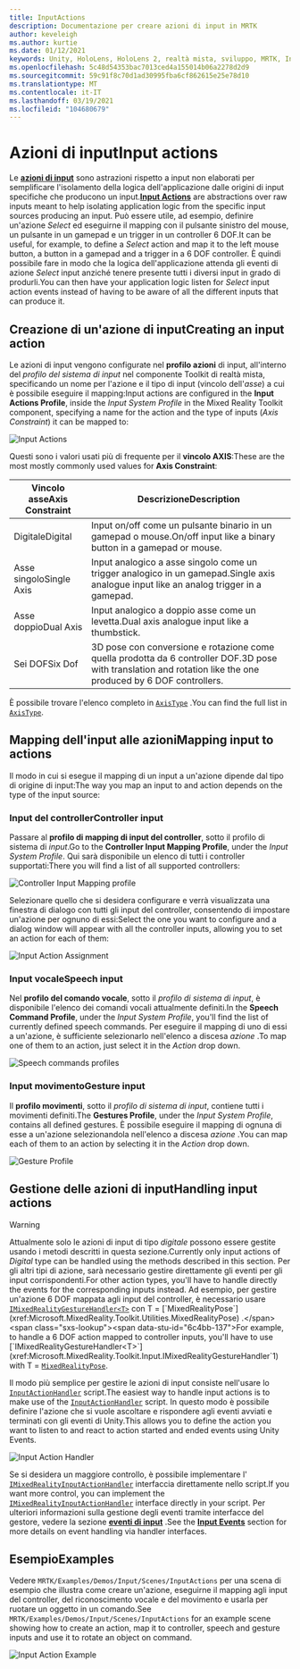 ```yaml
---
title: InputActions
description: Documentazione per creare azioni di input in MRTK
author: keveleigh
ms.author: kurtie
ms.date: 01/12/2021
keywords: Unity, HoloLens, HoloLens 2, realtà mista, sviluppo, MRTK, InputActions,
ms.openlocfilehash: 5c48d54353bac7013ced4a155014b06a2278d2d9
ms.sourcegitcommit: 59c91f8c70d1ad30995fba6cf862615e25e78d10
ms.translationtype: MT
ms.contentlocale: it-IT
ms.lasthandoff: 03/19/2021
ms.locfileid: "104680679"
---
```

# <a name="input-actions"></a><span data-ttu-id="6c4bb-104">Azioni di input</span><span class="sxs-lookup"><span data-stu-id="6c4bb-104">Input actions</span></span>

<span data-ttu-id="6c4bb-105">Le [**azioni di input**](InputActions.md) sono astrazioni rispetto a input non elaborati per semplificare l'isolamento della logica dell'applicazione dalle origini di input specifiche che producono un input.</span><span class="sxs-lookup"><span data-stu-id="6c4bb-105">[**Input Actions**](InputActions.md) are abstractions over raw inputs meant to help isolating application logic from the specific input sources producing an input.</span></span> <span data-ttu-id="6c4bb-106">Può essere utile, ad esempio, definire un'azione *Select* ed eseguirne il mapping con il pulsante sinistro del mouse, un pulsante in un gamepad e un trigger in un controller 6 DOF.</span><span class="sxs-lookup"><span data-stu-id="6c4bb-106">It can be useful, for example, to define a *Select* action and map it to the left mouse button, a button in a gamepad and a trigger in a 6 DOF controller.</span></span> <span data-ttu-id="6c4bb-107">È quindi possibile fare in modo che la logica dell'applicazione attenda gli eventi di azione *Select* input anziché tenere presente tutti i diversi input in grado di produrli.</span><span class="sxs-lookup"><span data-stu-id="6c4bb-107">You can then have your application logic listen for *Select* input action events instead of having to be aware of all the different inputs that can produce it.</span></span>

## <a name="creating-an-input-action"></a><span data-ttu-id="6c4bb-108">Creazione di un'azione di input</span><span class="sxs-lookup"><span data-stu-id="6c4bb-108">Creating an input action</span></span>

<span data-ttu-id="6c4bb-109">Le azioni di input vengono configurate nel **profilo azioni** di input, all'interno del *profilo del sistema di input* nel componente Toolkit di realtà mista, specificando un nome per l'azione e il tipo di input (vincolo dell'*asse*) a cui è possibile eseguire il mapping:</span><span class="sxs-lookup"><span data-stu-id="6c4bb-109">Input actions are configured in the **Input Actions Profile**, inside the *Input System Profile* in the Mixed Reality Toolkit component, specifying a name for the action and the type of inputs (*Axis Constraint*) it can be mapped to:</span></span>

<img src="../images/input/InputActions.png" style="max-width:100%;" alt="Input Actions">

<span data-ttu-id="6c4bb-110">Questi sono i valori usati più di frequente per il **vincolo AXIS**:</span><span class="sxs-lookup"><span data-stu-id="6c4bb-110">These are the most mostly commonly used values for **Axis Constraint**:</span></span>

<span data-ttu-id="6c4bb-111">Vincolo asse</span><span class="sxs-lookup"><span data-stu-id="6c4bb-111">Axis Constraint</span></span> | <span data-ttu-id="6c4bb-112">Descrizione</span><span class="sxs-lookup"><span data-stu-id="6c4bb-112">Description</span></span>
--- | ---
<span data-ttu-id="6c4bb-113">Digitale</span><span class="sxs-lookup"><span data-stu-id="6c4bb-113">Digital</span></span> | <span data-ttu-id="6c4bb-114">Input on/off come un pulsante binario in un gamepad o mouse.</span><span class="sxs-lookup"><span data-stu-id="6c4bb-114">On/off input like a binary button in a gamepad or mouse.</span></span>
<span data-ttu-id="6c4bb-115">Asse singolo</span><span class="sxs-lookup"><span data-stu-id="6c4bb-115">Single Axis</span></span> | <span data-ttu-id="6c4bb-116">Input analogico a asse singolo come un trigger analogico in un gamepad.</span><span class="sxs-lookup"><span data-stu-id="6c4bb-116">Single axis analogue input like an analog trigger in a gamepad.</span></span>
<span data-ttu-id="6c4bb-117">Asse doppio</span><span class="sxs-lookup"><span data-stu-id="6c4bb-117">Dual Axis</span></span> | <span data-ttu-id="6c4bb-118">Input analogico a doppio asse come un levetta.</span><span class="sxs-lookup"><span data-stu-id="6c4bb-118">Dual axis analogue input like a thumbstick.</span></span>
<span data-ttu-id="6c4bb-119">Sei DOF</span><span class="sxs-lookup"><span data-stu-id="6c4bb-119">Six Dof</span></span> | <span data-ttu-id="6c4bb-120">3D pose con conversione e rotazione come quella prodotta da 6 controller DOF.</span><span class="sxs-lookup"><span data-stu-id="6c4bb-120">3D pose with translation and rotation like the one produced by 6 DOF controllers.</span></span>

<span data-ttu-id="6c4bb-121">È possibile trovare l'elenco completo in [`AxisType`](xref:Microsoft.MixedReality.Toolkit.Utilities.AxisType) .</span><span class="sxs-lookup"><span data-stu-id="6c4bb-121">You can find the full list in [`AxisType`](xref:Microsoft.MixedReality.Toolkit.Utilities.AxisType).</span></span>

## <a name="mapping-input-to-actions"></a><span data-ttu-id="6c4bb-122">Mapping dell'input alle azioni</span><span class="sxs-lookup"><span data-stu-id="6c4bb-122">Mapping input to actions</span></span>

<span data-ttu-id="6c4bb-123">Il modo in cui si esegue il mapping di un input a un'azione dipende dal tipo di origine di input:</span><span class="sxs-lookup"><span data-stu-id="6c4bb-123">The way you map an input to and action depends on the type of the input source:</span></span>

### <a name="controller-input"></a><span data-ttu-id="6c4bb-124">Input del controller</span><span class="sxs-lookup"><span data-stu-id="6c4bb-124">Controller input</span></span>

<span data-ttu-id="6c4bb-125">Passare al **profilo di mapping di input del controller**, sotto il profilo di sistema di *input*.</span><span class="sxs-lookup"><span data-stu-id="6c4bb-125">Go to the **Controller Input Mapping Profile**, under the *Input System Profile*.</span></span> <span data-ttu-id="6c4bb-126">Qui sarà disponibile un elenco di tutti i controller supportati:</span><span class="sxs-lookup"><span data-stu-id="6c4bb-126">There you will find a list of all supported controllers:</span></span>

<img src="../images/input/ControllerInputMappingProfile.PNG" style="max-width:100%;" alt="Controller Input Mapping profile">

<span data-ttu-id="6c4bb-127">Selezionare quello che si desidera configurare e verrà visualizzata una finestra di dialogo con tutti gli input del controller, consentendo di impostare un'azione per ognuno di essi:</span><span class="sxs-lookup"><span data-stu-id="6c4bb-127">Select the one you want to configure and a dialog window will appear with all the controller inputs, allowing you to set an action for each of them:</span></span>

<img src="../images/input/InputActionAssignment.PNG" style="max-width:100%;" alt="Input Action Assignment">

### <a name="speech-input"></a><span data-ttu-id="6c4bb-128">Input vocale</span><span class="sxs-lookup"><span data-stu-id="6c4bb-128">Speech input</span></span>

<span data-ttu-id="6c4bb-129">Nel **profilo del comando vocale**, sotto il *profilo di sistema di input*, è disponibile l'elenco dei comandi vocali attualmente definiti.</span><span class="sxs-lookup"><span data-stu-id="6c4bb-129">In the **Speech Command Profile**, under the *Input System Profile*, you'll find the list of currently defined speech commands.</span></span> <span data-ttu-id="6c4bb-130">Per eseguire il mapping di uno di essi a un'azione, è sufficiente selezionarlo nell'elenco a discesa *azione* .</span><span class="sxs-lookup"><span data-stu-id="6c4bb-130">To map one of them to an action, just select it in the *Action* drop down.</span></span>

<img src="../images/input/SpeechCommandsProfile.png" style="max-width:100%;" alt="Speech commands profiles">

### <a name="gesture-input"></a><span data-ttu-id="6c4bb-131">Input movimento</span><span class="sxs-lookup"><span data-stu-id="6c4bb-131">Gesture input</span></span>

<span data-ttu-id="6c4bb-132">Il **profilo movimenti**, sotto il *profilo di sistema di input*, contiene tutti i movimenti definiti.</span><span class="sxs-lookup"><span data-stu-id="6c4bb-132">The **Gestures Profile**, under the *Input System Profile*, contains all defined gestures.</span></span> <span data-ttu-id="6c4bb-133">È possibile eseguire il mapping di ognuna di esse a un'azione selezionandola nell'elenco a discesa *azione* .</span><span class="sxs-lookup"><span data-stu-id="6c4bb-133">You can map each of them to an action by selecting it in the *Action* drop down.</span></span>

<img src="../images/input/GestureProfile.png" style="max-width:100%;" alt="Gesture Profile">

## <a name="handling-input-actions"></a><span data-ttu-id="6c4bb-134">Gestione delle azioni di input</span><span class="sxs-lookup"><span data-stu-id="6c4bb-134">Handling input actions</span></span>

> [!WARNING]
> <span data-ttu-id="6c4bb-135">Attualmente solo le azioni di input di tipo *digitale* possono essere gestite usando i metodi descritti in questa sezione.</span><span class="sxs-lookup"><span data-stu-id="6c4bb-135">Currently only input actions of *Digital* type can be handled using the methods described in this section.</span></span> <span data-ttu-id="6c4bb-136">Per gli altri tipi di azione, sarà necessario gestire direttamente gli eventi per gli input corrispondenti.</span><span class="sxs-lookup"><span data-stu-id="6c4bb-136">For other action types, you'll have to handle directly the events for the corresponding inputs instead.</span></span> <span data-ttu-id="6c4bb-137">Ad esempio, per gestire un'azione 6 DOF mappata agli input del controller, è necessario usare [`IMixedRealityGestureHandler<T>`](xref:Microsoft.MixedReality.Toolkit.Input.IMixedRealityGestureHandler`1) con T = [`MixedRealityPose`](xref:Microsoft.MixedReality.Toolkit.Utilities.MixedRealityPose) .</span><span class="sxs-lookup"><span data-stu-id="6c4bb-137">For example, to handle a 6 DOF action mapped to controller inputs, you'll have to use [`IMixedRealityGestureHandler<T>`](xref:Microsoft.MixedReality.Toolkit.Input.IMixedRealityGestureHandler`1) with T = [`MixedRealityPose`](xref:Microsoft.MixedReality.Toolkit.Utilities.MixedRealityPose).</span></span>

<span data-ttu-id="6c4bb-138">Il modo più semplice per gestire le azioni di input consiste nell'usare lo [`InputActionHandler`](xref:Microsoft.MixedReality.Toolkit.Input.InputActionHandler) script.</span><span class="sxs-lookup"><span data-stu-id="6c4bb-138">The easiest way to handle input actions is to make use of the [`InputActionHandler`](xref:Microsoft.MixedReality.Toolkit.Input.InputActionHandler) script.</span></span> <span data-ttu-id="6c4bb-139">In questo modo è possibile definire l'azione che si vuole ascoltare e rispondere agli eventi avviati e terminati con gli eventi di Unity.</span><span class="sxs-lookup"><span data-stu-id="6c4bb-139">This allows you to define the action you want to listen to and react to action started and ended events using Unity Events.</span></span>

<img src="../images/input/InputActionHandler.PNG" style="max-width:100%;" alt="Input Action Handler">

<span data-ttu-id="6c4bb-140">Se si desidera un maggiore controllo, è possibile implementare l' [`IMixedRealityInputActionHandler`](xref:Microsoft.MixedReality.Toolkit.Input.IMixedRealityInputActionHandler) interfaccia direttamente nello script.</span><span class="sxs-lookup"><span data-stu-id="6c4bb-140">If you want more control, you can implement the [`IMixedRealityInputActionHandler`](xref:Microsoft.MixedReality.Toolkit.Input.IMixedRealityInputActionHandler) interface directly in your script.</span></span> <span data-ttu-id="6c4bb-141">Per ulteriori informazioni sulla gestione degli eventi tramite interfacce del gestore, vedere la sezione [**eventi di input**](InputEvents.md) .</span><span class="sxs-lookup"><span data-stu-id="6c4bb-141">See the [**Input Events**](InputEvents.md) section for more details on event handling via handler interfaces.</span></span>

## <a name="examples"></a><span data-ttu-id="6c4bb-142">Esempio</span><span class="sxs-lookup"><span data-stu-id="6c4bb-142">Examples</span></span>

<span data-ttu-id="6c4bb-143">Vedere `MRTK/Examples/Demos/Input/Scenes/InputActions` per una scena di esempio che illustra come creare un'azione, eseguirne il mapping agli input del controller, del riconoscimento vocale e del movimento e usarla per ruotare un oggetto in un comando.</span><span class="sxs-lookup"><span data-stu-id="6c4bb-143">See `MRTK/Examples/Demos/Input/Scenes/InputActions` for an example scene showing how to create an action, map it to controller, speech and gesture inputs and use it to rotate an object on command.</span></span>

<img src="../images/input/InputActionsExample.PNG" style="max-width:100%;" alt="Input Action Example">
